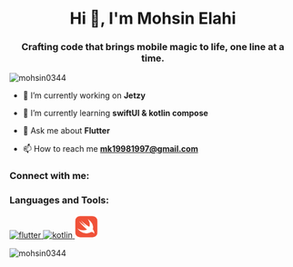 <h1 align="center">Hi 👋, I'm Mohsin Elahi</h1>
<h3 align="center">Crafting code that brings mobile magic to life, one line at a time.</h3>

<p align="left"> <img src="https://komarev.com/ghpvc/?username=mohsin0344&label=Profile%20views&color=0e75b6&style=flat" alt="mohsin0344" /> </p>

- 🔭 I’m currently working on **Jetzy**

- 🌱 I’m currently learning **swiftUI & kotlin compose**

- 💬 Ask me about **Flutter**

- 📫 How to reach me **mk19981997@gmail.com**

<h3 align="left">Connect with me:</h3>
<p align="left">
</p>

<h3 align="left">Languages and Tools:</h3>
<p align="left"> <a href="https://flutter.dev" target="_blank" rel="noreferrer"> <img src="https://www.vectorlogo.zone/logos/flutterio/flutterio-icon.svg" alt="flutter" width="40" height="40"/> </a> <a href="https://kotlinlang.org" target="_blank" rel="noreferrer"> <img src="https://www.vectorlogo.zone/logos/kotlinlang/kotlinlang-icon.svg" alt="kotlin" width="40" height="40"/> </a> <a href="https://developer.apple.com/swift/" target="_blank" rel="noreferrer"> <img src="https://raw.githubusercontent.com/devicons/devicon/master/icons/swift/swift-original.svg" alt="swift" width="40" height="40"/> </a> </p>

<p><img align="center" src="https://github-readme-stats.vercel.app/api/top-langs?username=mohsin0344&show_icons=true&locale=en&layout=compact" alt="mohsin0344" /></p>
